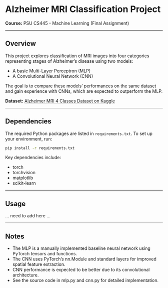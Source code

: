 # Alzheimer MRI Classification Project

**Course:** PSU CS445 - Machine Learning (Final Assignment)

---

## Overview

This project explores classification of MRI images into four categories representing stages of Alzheimer’s disease using two models:

- A basic Multi-Layer Perceptron (MLP)  
- A Convolutional Neural Network (CNN)

The goal is to compare these models’ performances on the same dataset and gain experience with CNNs, which are expected to outperform the MLP.

**Dataset:** [Alzheimer MRI 4 Classes Dataset on Kaggle](https://www.kaggle.com/datasets/marcopinamonti/alzheimer-mri-4-classes-dataset/data)

---

## Dependencies

The required Python packages are listed in `requirements.txt`. To set up your environment, run:

```bash
pip install -r requirements.txt
```

Key dependencies include:
- torch
- torchvision
- matplotlib
- scikit-learn

---

## Usage

... need to add here ...



---

## Notes

- The MLP is a manually implemented baseline neural network using PyTorch tensors and functions.
- The CNN uses PyTorch’s nn.Module and standard layers for improved spatial feature extraction.
- CNN performance is expected to be better due to its convolutional architecture.
- See the source code in mlp.py and cnn.py for detailed implementation.




